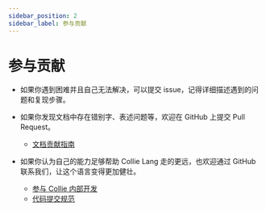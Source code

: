 ```yaml
---
sidebar_position: 2
sidebar_label: 参与贡献
---
```


# 参与贡献

- 如果你遇到困难并且自己无法解决，可以提交 issue，记得详细描述遇到的问题和复现步骤。

- 如果你发现文档中存在错别字、表述问题等，欢迎在 GitHub 上提交 Pull Request。

    - [文档贡献指南](./contribute-document.md)

- 如果你认为自己的能力足够帮助 Collie Lang 走的更远，也欢迎通过 GitHub 联系我们，让这个语言变得更加健壮。

    - [参与 Collie 内部开发](./contribute-code/index.md)
    - [代码提交规范](./code-commit-specification.md)
